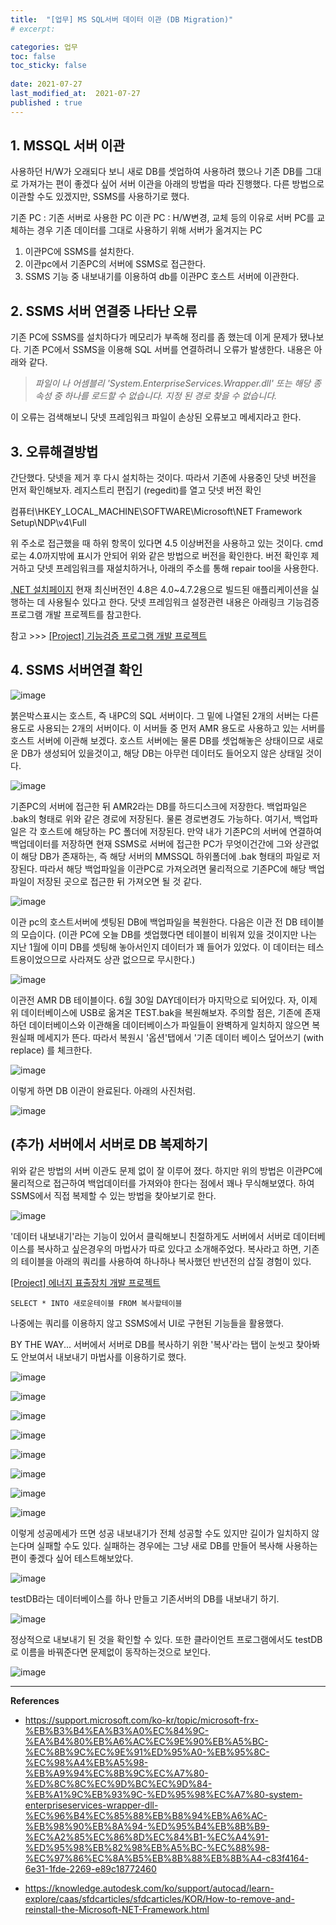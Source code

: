 ```yaml
---
title:  "[업무] MS SQL서버 데이터 이관 (DB Migration)"
# excerpt: 

categories: 업무
toc: false
toc_sticky: false
 
date: 2021-07-27
last_modified_at:  2021-07-27
published : true
---
```


<!-- 
포스트 양식은 아래를 참고하세요. 
## 제목

*"사전정의1"*
*"사전정의2"*

```
코드설명
코드설명
코드설명
```
> 인용구 입력

참고: https://support.zendesk.com/hc/ko/articles/203691016-%EB%A7%88%ED%81%AC%EB%8B%A4%EC%9A%B4%EC%9C%BC%EB%A1%9C-%ED%85%8D%EC%8A%A4%ED%8A%B8-%EC%84%9C%EC%8B%9D-%EC%A7%80%EC%A0%95%ED%95%98%EA%B8%B0

마크다운으로 이미지삽입
![이미지 로드되지 않는경우 텍스트](이미지주소)

html문법으로 이미지삽입
<img src="주소" width="40%" height="30%" title="px(픽셀) 크기 설정" alt="onlineimage"></img> -->



## 1. MSSQL 서버 이관

사용하던 H/W가 오래되다 보니 새로 DB를 셋업하여 사용하려 했으나 기존 DB를 그대로 가져가는 편이 좋겠다 싶어 서버 이관을 아래의 방법을 따라 진행했다. 다른 방법으로 이관할 수도 있겠지만, SSMS를 사용하기로 했다.

기존 PC : 기존 서버로 사용한 PC
이관 PC : H/W변경, 교체 등의 이유로 서버 PC를 교체하는 경우 기존 데이터를 그대로 사용하기 위해 서버가 옮겨지는 PC

1. 이관PC에 SSMS를 설치한다. 
2. 이관pc에서 기존PC의 서버에 SSMS로 접근한다. 
3. SSMS 기능 중 내보내기를 이용하여 db를 이관PC 호스트 서버에 이관한다. 

## 2. SSMS 서버 연결중 나타난 오류

기존 PC에 SSMS를 설치하다가 메모리가 부족해 정리를 좀 했는데 이게 문제가 됐나보다. 기존 PC에서 SSMS을 이용해 SQL 서버를 연결하려니 오류가 발생한다. 내용은 아래와 같다.


> *파일이 나 어셈블리 'System.EnterpriseServices.Wrapper.dll' 또는 해당 종속성 중 하나를 로드할 수 없습니다. 지정 된 경로 찾을 수 없습니다.*

이 오류는 검색해보니 닷넷 프레임워크 파일이 손상된 오류보고 메세지라고 한다.

## 3. 오류해결방법

간단했다. 닷넷을 제거 후 다시 설치하는 것이다. 따라서 기존에 사용중인 닷넷 버전을 먼저 확인해보자.
레지스트리 편집기 (regedit)를 열고 닷넷 버전 확인

컴퓨터\HKEY_LOCAL_MACHINE\SOFTWARE\Microsoft\NET Framework Setup\NDP\v4\Full

위 주소로 접근했을 때 하위 항목이 있다면 4.5 이상버전을 사용하고 있는 것이다. cmd로는 4.0까지밖에 표시가 안되어 위와 같은 방법으로 버전을 확인한다. 버전 확인후 제거하고 닷넷 프레임워크를 재설치하거나, 아래의 주소를 통해 repair tool을 사용한다. 

[.NET 설치페이지](https://www.microsoft.com/en-us/download/details.aspx?id=30135)
현재 최신버전인 4.8은 4.0~4.7.2용으로 빌드된 애플리케이션을 실행하는 데 사용될수 있다고 한다. 닷넷 프레임워크 설정관련 내용은 아래링크 기능검증 프로그램 개발 프로젝트를 참고한다.  

참고  >>> [[Project] 기능검증 프로그램 개발 프로젝트](https://seungpphire.github.io/blog/%EC%B9%B4%ED%85%8C%EA%B3%A0%EB%A6%AC/, "online link")

## 4. SSMS 서버연결 확인
![image](https://user-images.githubusercontent.com/82863114/127281165-3d377b9d-2e1c-488c-9b83-66af67350053.png)

붉은박스표시는 호스트, 즉 내PC의 SQL 서버이다. 그 밑에 나열된 2개의 서버는 다른 용도로 사용되는 2개의 서버이다. 이 서버들 중 먼저 AMR 용도로 사용하고 있는 서버를 호스트 서버에 이관해 보겠다. 호스트 서버에는 물론 DB를 셋업해놓은 상태이므로 새로운 DB가 생성되어 있을것이고, 해당 DB는 아무런 데이터도 들어오지 않은 상태일 것이다. 

![image](https://user-images.githubusercontent.com/82863114/127281384-7474fce9-b4e9-4f40-925f-301fdb0cd385.png)


기존PC의 서버에 접근한 뒤 AMR2라는 DB를 하드디스크에 저장한다. 백업파일은 .bak의 형태로 위와 같은 경로에 저장된다. 물론 경로변경도 가능하다. 여기서, 백업파일은 각 호스트에 해당하는 PC 폴더에 저장된다. 만약 내가 기존PC의 서버에 연결하여 백업데이터를 저장하면 현재 SSMS로 서버에 접근한 PC가 무엇이건간에 그와 상관없이 해당 DB가 존재하는, 즉 해당 서버의 MMSSQL 하위폴더에 .bak 형태의 파일로 저장된다. 따라서 해당 백업파일을 이관PC로 가져오려면 물리적으로 기존PC에 해당 백업파일이 저장된 곳으로 접근한 뒤 가져오면 될 것 같다.

![image](https://user-images.githubusercontent.com/82863114/127262834-02f1f21c-0982-4aa8-9cf0-50fcb2dea416.png)

이관 pc의 호스트서버에 셋팅된 DB에 백업파일을 복원한다. 
다음은 이관 전 DB 테이블의 모습이다. 
(이관 PC에 오늘 DB를 셋업했다면 테이블이 비워져 있을 것이지만 나는 지난 1월에 이미 DB를 셋팅해 놓아서인지 데이터가 꽤 들어가 있었다. 이 데이터는 테스트용이었으므로 사라져도 상관 없으므로 무시한다.)

![image](https://user-images.githubusercontent.com/82863114/127265392-60c4a4ce-5ea2-43ca-9eaa-a6c8ceb94499.png)

이관전 AMR DB 테이블이다. 6월 30일 DAY데이터가 마지막으로 되어있다.
자, 이제 위 데이터베이스에 USB로 옮겨온 TEST.bak을 복원해보자.
주의할 점은, 기존에 존재하던 데이터베이스와 이관해올 데이터베이스가 파일들이 완벽하게 일치하지 않으면 복원실패 메세지가 뜬다. 따라서 복원시 '옵션'탭에서 '기존 데이터 베이스 덮어쓰기 (with replace) 를 체크한다.

![image](https://user-images.githubusercontent.com/82863114/127281682-ec5f5a06-169f-4f65-82fb-d2077849e5dc.png)

이렇게 하면 DB 이관이 완료된다. 아래의 사진처럼. 

![image](https://user-images.githubusercontent.com/82863114/127281553-62da8fad-b665-402c-8097-22531a70222b.png)

## (추가) 서버에서 서버로 DB 복제하기
위와 같은 방법의 서버 이관도 문제 없이 잘 이루어 졌다. 하지만 위의 방법은 이관PC에 물리적으로 접근하여 백업데이터를 가져와야 한다는 점에서 꽤나 무식해보였다. 하여 SSMS에서 직접 복제할 수 있는 방법을 찾아보기로 한다. 

![image](https://user-images.githubusercontent.com/82863114/127281801-8c6a49c1-c2eb-4a66-8df7-1bb2d1daf2c7.png)

'데이터 내보내기'라는 기능이 있어서 클릭해보니 친절하게도 서버에서 서버로 데이터베이스를 복사하고 싶은경우의 마법사가 따로 있다고 소개해주었다. 복사라고 하면, 기존의 테이블을 아래의 쿼리를 사용하여 하나하나 복사했던 
반년전의 삽질 경험이 있다. 

[[Project] 에너지 표출장치 개발 프로젝트](https://seungpphire.github.io/blog/)

```
SELECT * INTO 새로운테이블 FROM 복사할테이블
```
나중에는 쿼리를 이용하지 않고 SSMS에서 UI로 구현된 기능들을 활용했다. 

BY THE WAY...
서버에서 서버로 DB를 복사하기 위한 '복사'라는 탭이 눈씻고 찾아봐도 안보여서 내보내기 마법사를 이용하기로 했다.

![image](https://user-images.githubusercontent.com/82863114/127272942-d9cc9783-23e4-4050-963e-3e4ee76d1290.png)

![image](https://user-images.githubusercontent.com/82863114/127273269-46b5911f-0a95-4dbf-8113-bf70b1bde641.png)

![image](https://user-images.githubusercontent.com/82863114/127273543-a0323ef2-561a-4317-94dc-768d2f68110b.png)

![image](https://user-images.githubusercontent.com/82863114/127273663-332b2582-2e23-47a8-8c2d-23e10d19292f.png)

![image](https://user-images.githubusercontent.com/82863114/127273747-b28bb1a7-91e2-4444-aa4a-e0f96b777210.png)

![image](https://user-images.githubusercontent.com/82863114/127273761-3c9a5474-3777-4558-8205-e6fa20b58699.png)

![image](https://user-images.githubusercontent.com/82863114/127273830-a4080c45-6dad-462a-bf56-897602b515d0.png)

![image](https://user-images.githubusercontent.com/82863114/127273896-1266d535-6f55-4410-bc58-7c21132f0363.png)

이렇게 성공메세가 뜨면 성공
내보내기가 전체 성공할 수도 있지만 길이가 일치하지 않는다며 실패할 수도 있다. 
실패하는 경우에는 그냥 새로 DB를 만들어 복사해 사용하는 편이 좋겠다 싶어 테스트해보았다.

![image](https://user-images.githubusercontent.com/82863114/127279133-04fc30d8-ca8c-4199-88c8-ac5108ae04b4.png)

testDB라는 데이터베이스를 하나 만들고 기존서버의 DB를 내보내기 하기.

![image](https://user-images.githubusercontent.com/82863114/127279431-0bee8fc6-1b09-43df-b64e-a2c5e8c4c8af.png)

정상적으로 내보내기 된 것을 확인할 수 있다. 또한 클라이언트 프로그램에서도 testDB로 이름을 바꿔준다면 문제없이 동작하는것으로 보인다. 

![image](https://user-images.githubusercontent.com/82863114/127280693-159f8b5f-2063-484d-a3b3-77bf772dffad.png) 


*****
**References**
* https://support.microsoft.com/ko-kr/topic/microsoft-frx-%EB%B3%B4%EA%B3%A0%EC%84%9C-%EA%B4%80%EB%A6%AC%EC%9E%90%EB%A5%BC-%EC%8B%9C%EC%9E%91%ED%95%A0-%EB%95%8C-%EC%98%A4%EB%A5%98-%EB%A9%94%EC%8B%9C%EC%A7%80-%ED%8C%8C%EC%9D%BC%EC%9D%84-%EB%A1%9C%EB%93%9C-%ED%95%98%EC%A7%80-system-enterpriseservices-wrapper-dll-%EC%96%B4%EC%85%88%EB%B8%94%EB%A6%AC-%EB%98%90%EB%8A%94-%ED%95%B4%EB%8B%B9-%EC%A2%85%EC%86%8D%EC%84%B1-%EC%A4%91-%ED%95%98%EB%82%98%EB%A5%BC-%EC%88%98-%EC%97%86%EC%8A%B5%EB%8B%88%EB%8B%A4-c83f4164-6e31-1fde-2269-e89c18772460

* https://knowledge.autodesk.com/ko/support/autocad/learn-explore/caas/sfdcarticles/sfdcarticles/KOR/How-to-remove-and-reinstall-the-Microsoft-NET-Framework.html